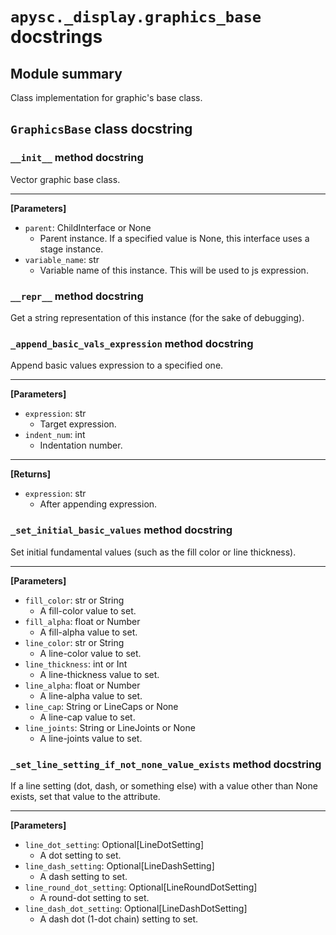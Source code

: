 # `apysc._display.graphics_base` docstrings

## Module summary

Class implementation for graphic's base class.

## `GraphicsBase` class docstring

### `__init__` method docstring

Vector graphic base class.<hr>

**[Parameters]**

- `parent`: ChildInterface or None
  - Parent instance. If a specified value is None, this interface uses a stage instance.
- `variable_name`: str
  - Variable name of this instance. This will be used to js expression.

### `__repr__` method docstring

Get a string representation of this instance (for the sake of debugging).

### `_append_basic_vals_expression` method docstring

Append basic values expression to a specified one.<hr>

**[Parameters]**

- `expression`: str
  - Target expression.
- `indent_num`: int
  - Indentation number.

<hr>

**[Returns]**

- `expression`: str
  - After appending expression.

### `_set_initial_basic_values` method docstring

Set initial fundamental values (such as the fill color or line thickness).<hr>

**[Parameters]**

- `fill_color`: str or String
  - A fill-color value to set.
- `fill_alpha`: float or Number
  - A fill-alpha value to set.
- `line_color`: str or String
  - A line-color value to set.
- `line_thickness`: int or Int
  - A line-thickness value to set.
- `line_alpha`: float or Number
  - A line-alpha value to set.
- `line_cap`: String or LineCaps or None
  - A line-cap value to set.
- `line_joints`: String or LineJoints or None
  - A line-joints value to set.

### `_set_line_setting_if_not_none_value_exists` method docstring

If a line setting (dot, dash, or something else) with a value other than None exists, set that value to the attribute.<hr>

**[Parameters]**

- `line_dot_setting`: Optional[LineDotSetting]
  - A dot setting to set.
- `line_dash_setting`: Optional[LineDashSetting]
  - A dash setting to set.
- `line_round_dot_setting`: Optional[LineRoundDotSetting]
  - A round-dot setting to set.
- `line_dash_dot_setting`: Optional[LineDashDotSetting]
  - A dash dot (1-dot chain) setting to set.